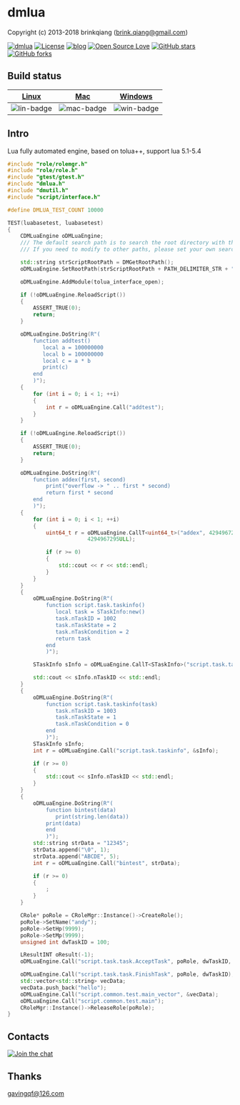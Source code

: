 # dmlua

Copyright (c) 2013-2018 brinkqiang (brink.qiang@gmail.com)

[![dmlua](https://img.shields.io/badge/brinkqiang-dmlua-blue.svg?style=flat-square)](https://github.com/brinkqiang/dmlua)
[![License](https://img.shields.io/badge/license-MIT-brightgreen.svg)](https://github.com/brinkqiang/dmlua/blob/master/LICENSE)
[![blog](https://img.shields.io/badge/Author-Blog-7AD6FD.svg)](https://brinkqiang.github.io/)
[![Open Source Love](https://badges.frapsoft.com/os/v3/open-source.png)](https://github.com/brinkqiang)
[![GitHub stars](https://img.shields.io/github/stars/brinkqiang/dmlua.svg?label=Stars)](https://github.com/brinkqiang/dmlua) 
[![GitHub forks](https://img.shields.io/github/forks/brinkqiang/dmlua.svg?label=Fork)](https://github.com/brinkqiang/dmlua)

## Build status
| [Linux][lin-link] | [Mac][mac-link] | [Windows][win-link] |
| :---------------: | :----------------: | :-----------------: |
| ![lin-badge]      | ![mac-badge]       | ![win-badge]        |

[lin-badge]: https://github.com/brinkqiang/dmlua/workflows/linux/badge.svg "linux build status"
[lin-link]:  https://github.com/brinkqiang/dmlua/actions/workflows/linux.yml "linux build status"
[mac-badge]: https://github.com/brinkqiang/dmlua/workflows/mac/badge.svg "mac build status"
[mac-link]:  https://github.com/brinkqiang/dmlua/actions/workflows/mac.yml "mac build status"
[win-badge]: https://github.com/brinkqiang/dmlua/workflows/win/badge.svg "win build status"
[win-link]:  https://github.com/brinkqiang/dmlua/actions/workflows/win.yml "win build status"

## Intro
Lua fully automated engine, based on tolua++, support lua 5.1-5.4
```cpp
#include "role/rolemgr.h"
#include "role/role.h"
#include "gtest/gtest.h"
#include "dmlua.h"
#include "dmutil.h"
#include "script/interface.h"

#define DMLUA_TEST_COUNT 10000

TEST(luabasetest, luabasetest)
{
    CDMLuaEngine oDMLuaEngine;
    /// The default search path is to search the root directory with the exe program /../ relative path (because cmake will add the $BUILD_TYPE directory to the generated bin directory.)
    /// If you need to modify to other paths, please set your own search path

    std::string strScriptRootPath = DMGetRootPath();
    oDMLuaEngine.SetRootPath(strScriptRootPath + PATH_DELIMITER_STR + ".." + PATH_DELIMITER_STR);

    oDMLuaEngine.AddModule(tolua_interface_open);

    if (!oDMLuaEngine.ReloadScript())
    {
        ASSERT_TRUE(0);
        return;
    }

    oDMLuaEngine.DoString(R"(
        function addtest()
           local a = 100000000
           local b = 100000000
           local c = a * b
           print(c)
        end
        )");
    {
        for (int i = 0; i < 1; ++i)
        {
            int r = oDMLuaEngine.Call("addtest");
        }
    }

    if (!oDMLuaEngine.ReloadScript())
    {
        ASSERT_TRUE(0);
        return;
    }

    oDMLuaEngine.DoString(R"(
        function addex(first, second)
            print("overflow -> " .. first * second)
            return first * second
        end
        )");
    {
        for (int i = 0; i < 1; ++i)
        {
            uint64_t r = oDMLuaEngine.CallT<uint64_t>("addex", 4294967295ULL,
                         4294967295ULL);

            if (r >= 0)
            {
                std::cout << r << std::endl;
            }
        }
    }
    {
        oDMLuaEngine.DoString(R"(
            function script.task.taskinfo()
               local task = STaskInfo:new()
               task.nTaskID = 1002
               task.nTaskState = 2
               task.nTaskCondition = 2
               return task
            end
            )");

        STaskInfo sInfo = oDMLuaEngine.CallT<STaskInfo>("script.task.taskinfo");

        std::cout << sInfo.nTaskID << std::endl;
    }
    {
        oDMLuaEngine.DoString(R"(
            function script.task.taskinfo(task)
               task.nTaskID = 1003
               task.nTaskState = 1
               task.nTaskCondition = 0
            end
            )");
        STaskInfo sInfo;
        int r = oDMLuaEngine.Call("script.task.taskinfo", &sInfo);

        if (r >= 0)
        {
            std::cout << sInfo.nTaskID << std::endl;
        }
    }
    {
        oDMLuaEngine.DoString(R"(
            function bintest(data)
               print(string.len(data))
            print(data)
            end
            )");
        std::string strData = "12345";
        strData.append("\0", 1);
        strData.append("ABCDE", 5);
        int r = oDMLuaEngine.Call("bintest", strData);

        if (r >= 0)
        {
            ;
        }
    }

    CRole* poRole = CRoleMgr::Instance()->CreateRole();
    poRole->SetName("andy");
    poRole->SetHp(9999);
    poRole->SetMp(9999);
    unsigned int dwTaskID = 100;

    LResultINT oResult(-1);
    oDMLuaEngine.Call("script.task.task.AcceptTask", poRole, dwTaskID, &oResult);

    oDMLuaEngine.Call("script.task.task.FinishTask", poRole, dwTaskID);
    std::vector<std::string> vecData;
    vecData.push_back("hello");
    oDMLuaEngine.Call("script.common.test.main_vector", &vecData);
    oDMLuaEngine.Call("script.common.test.main");
    CRoleMgr::Instance()->ReleaseRole(poRole);
}
```
## Contacts
[![Join the chat](https://badges.gitter.im/brinkqiang/dmlua/Lobby.svg)](https://gitter.im/brinkqiang/dmlua)

## Thanks
gavingqf@126.com
